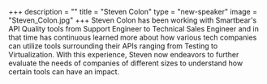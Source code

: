 +++
description = ""
title = "Steven Colon"
type = "new-speaker"
image = "Steven_Colon.jpg"
+++
Steven Colon has been working with Smartbear's API Quality tools from Support Engineer to Technical Sales Engineer and in that time has continuous learned more about how various tech companies can utilize tools surrounding their APIs ranging from Testing to Virtualization. With this experience, Steven now endeavors to further evaluate the needs of companies of different sizes to understand how certain tools can have an impact.